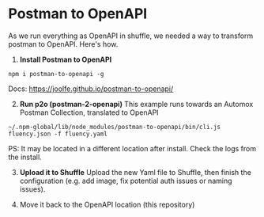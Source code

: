 # Postman to OpenAPI
As we run everything as OpenAPI in shuffle, we needed a way to transform postman to OpenAPI. Here's how.


1. **Install Postman to OpenAPI**
```
npm i postman-to-openapi -g
```

Docs: https://joolfe.github.io/postman-to-openapi/

2. **Run p2o (postman-2-openapi)**
This example runs towards an Automox Postman Collection, translated to OpenAPI 
```
~/.npm-global/lib/node_modules/postman-to-openapi/bin/cli.js fluency.json -f fluency.yaml
```

PS: It may be located in a different location after install. Check the logs from the install.

3. **Upload it to Shuffle**
Upload the new Yaml file to Shuffle, then finish the configuration (e.g. add image, fix potential auth issues or naming issues).

4. Move it back to the OpenAPI location (this repository)
